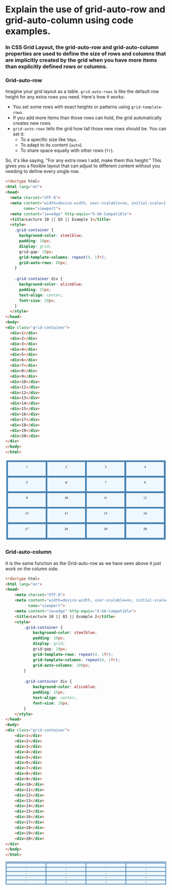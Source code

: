 # Explain the use of grid-auto-row and grid-auto-column using code examples.

### In CSS Grid Layout, the grid-auto-row and grid-auto-column properties are used to define the size of rows and columns that are implicitly created by the grid when you have more items than explicitly defined rows or columns.

### **Grid-auto-row**
Imagine your grid layout as a table. `grid-auto-rows` is like the default row height for any extra rows you need. Here's how it works:

- You set some rows with exact heights or patterns using `grid-template-rows`.
- If you add more items than those rows can hold, the grid automatically creates new rows.
- `grid-auto-rows` tells the grid how tall those new rows should be. You can set it:
    - To a specific size like `50px`.
    - To adapt to its content (`auto`).
    - To share space equally with other rows (`fr`).

So, it's like saying, "For any extra rows I add, make them this height." This gives you a flexible layout that can adjust to different content without you needing to define every single row.
 
```html
<!doctype html>
<html lang="en">
<head>
  <meta charset="UTF-8">
  <meta content="width=device-width, user-scalable=no, initial-scale=1.0, maximum-scale=1.0, minimum-scale=1.0"
        name="viewport">
  <meta content="ie=edge" http-equiv="X-UA-Compatible">
  <title>Lecture 10 || Q3 || Example 1</title>
  <style>
    .grid-container {
      background-color: steelblue;
      padding: 10px;
      display: grid;
      grid-gap: 10px;
      grid-template-columns: repeat(4, 1fr);
      grid-auto-rows: 80px;
    }

    .grid-container div {
      background-color: aliceblue;
      padding: 15px;
      text-align: center;
      font-size: 20px;
    }
  </style>
</head>
<body>
<div class="grid-container">
  <div>1</div>
  <div>2</div>
  <div>3</div>
  <div>4</div>
  <div>5</div>
  <div>6</div>
  <div>7</div>
  <div>8</div>
  <div>9</div>
  <div>10</div>
  <div>11</div>
  <div>12</div>
  <div>13</div>
  <div>14</div>
  <div>15</div>
  <div>16</div>
  <div>17</div>
  <div>18</div>
  <div>19</div>
  <div>20</div>
</div>
</body>
</html>
```
![img.png](img.png)

### **Grid-auto-column**
It is the same function as the Grid-auto-row as we have seen above it just work on the column side.
```html
<!doctype html>
<html lang="en">
<head>
    <meta charset="UTF-8">
    <meta content="width=device-width, user-scalable=no, initial-scale=1.0, maximum-scale=1.0, minimum-scale=1.0"
          name="viewport">
    <meta content="ie=edge" http-equiv="X-UA-Compatible">
    <title>Lecture 10 || Q3 || Example 2</title>
    <style>
        .grid-container {
            background-color: steelblue;
            padding: 10px;
            display: grid;
            grid-gap: 10px;
            grid-template-rows: repeat(4, 1fr);
            grid-template-columns: repeat(4, 1fr);
            grid-auto-columns: 100px;
        }

        .grid-container div {
            background-color: aliceblue;
            padding: 15px;
            text-align: center;
            font-size: 20px;
        }
    </style>
</head>
<body>
<div class="grid-container">
    <div>1</div>
    <div>2</div>
    <div>3</div>
    <div>4</div>
    <div>5</div>
    <div>6</div>
    <div>7</div>
    <div>8</div>
    <div>9</div>
    <div>10</div>
    <div>11</div>
    <div>12</div>
    <div>13</div>
    <div>14</div>
    <div>15</div>
    <div>16</div>
    <div>17</div>
    <div>18</div>
    <div>19</div>
    <div>20</div>
</div>
</body>
</html>
```
![img_1.png](img_1.png)

